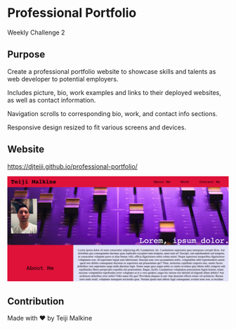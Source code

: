 # Professional Portfolio
Weekly Challenge 2
   
## Purpose

Create a professional portfolio website to showcase skills and talents as web developer to potential employers.

Includes picture, bio, work examples and links to their deployed websites, as well as contact information.

Navigation scrolls to corresponding bio, work, and contact info sections.

Responsive design resized to fit various screens and devices.

## Website
https://djteiji.github.io/professional-portfolio/

![Getting Started](./assets/css/images/Screen%20Shot%202022-03-20%20at%208.27.47%20PM.png)

## Contribution
Made with ❤️ by Teiji Malkine